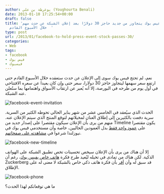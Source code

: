 ```yaml
---
author: يوغرطة بن علي (Youghourta Benali)
date: 2013-01-10 17:25:54+00:00
draft: false
title: 'سعر سهم فيس بوك يتجاوز من جديد حاجز 30 دولارًا بعد إعلان الشبكة عن حدث مهم
  خلال الأسبوع القادم  '
type: post
url: /2013/01/facebook-to-hold-press-event-stock-passes-30/
categories:
- Web
tags:
- facebook
- فيس بوك
- فيسبوك
---
```


نعم، لم تحتج فيس بوك سوى إلى الإعلان عن حدث ستعقده خلال الأسبوع القادم حتى ارتفع سعر سهمها ليتجاوز حاجز 30 دولارا، سعر حتى وإن كان بعيدا عن سعره الافتتاحي في أول يوم من طرحه في البورصة، إلا أنه يُعبر عن ارتقاب الأسواق واهتمامها بما ستُعلن عنه الشبكة.




![facebook-event-invitation](https://www.it-scoop.com/wp-content/uploads/2013/01/facebook-event-invitation.jpeg)





الحدث الذي سيُعقد في الخامس عشر من شهر يناير الحالي تحوطه الكثير من السرية. سرية دفعت بالكثيرين إلى إطلاق العنان لمخيلاتهم لتوقع المنتج الذي سيتم الإعلان عنه. منهم من يرى بأن الإعلان سيكون مقتصرا على إصدار جديد من Timeline يكون مقتصرا على [عمود واحد فقط](http://thenextweb.com/facebook/2013/01/08/facebook-begins-rolling-out-new-single-column-timeline-with-greater-emphasis-on-messages/) بدل العمودين الحاليين، خاصة وأن مستخدمي فيس بوك في نيوزلندا شرعوا في [مشاهدته على صفحاتهم](http://thenextweb.com/facebook/2013/01/08/facebook-begins-rolling-out-new-single-column-timeline-with-greater-emphasis-on-messages/).




![facebook-new-timeline](https://www.it-scoop.com/wp-content/uploads/2013/01/facebook-new-timeline.png)





إلا أن هناك من يرى بأن الإعلان سيخص تحسينات تخص تطبيق الشبكة على الهواتف الذكية. لكن هناك من تمادى في تخيله ليُعيد طرح فكرة [هاتف خاص بفيس بوك](https://www.it-scoop.com/2010/09/facebook-phone/)، رغم أن Zuckerberg قد سبق له وأن [أقر](http://techcrunch.com/2012/09/11/mark-zuckerberg-a-facebook-phone-just-doesnt-make-any-sense/) بأن فكرة هاتف ذكي خاص بالشبكة لا معنى له على الإطلاق.




![facebook-phone](https://www.it-scoop.com/wp-content/uploads/2010/09/facebook-phone.jpeg)





ما هي توقعاتكم لهذا الحدث؟
